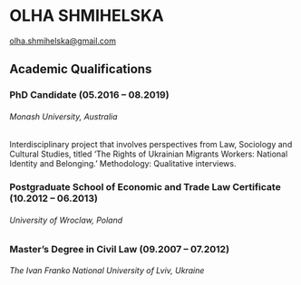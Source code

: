 # OLHA SHMIHELSKA
olha.shmihelska@gmail.com

## Academic Qualifications
### PhD Candidate (05.2016 – 08.2019)
###### Monash University, Australia 
Interdisciplinary project that involves perspectives from Law, Sociology and Cultural Studies, titled ‘The Rights of Ukrainian Migrants Workers: National Identity and Belonging.’
Methodology: Qualitative interviews.

### Postgraduate School of Economic and Trade Law Certificate (10.2012 – 06.2013)
###### University of Wroclaw, Poland

### Master’s Degree in Civil Law (09.2007 – 07.2012)
###### The Ivan Franko National University of Lviv, Ukraine

